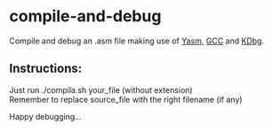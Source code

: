 # compile-and-debug

Compile and debug an .asm file making use of [Yasm](https://yasm.tortall.net/), [GCC](https://gcc.gnu.org/) and [KDbg](http://www.kdbg.org/).   

## Instructions:

Just run ./compila.sh your_file (without extension)   
Remember to replace source_file with the right filename (if any)   

Happy debugging...    
   
